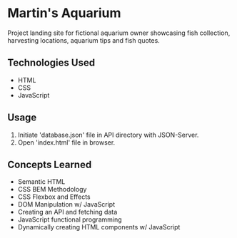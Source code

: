 # Martin's Aquarium

Project landing site for fictional aquarium owner showcasing fish collection, harvesting locations, aquarium tips and fish quotes. 

## Technologies Used

* HTML
* CSS
* JavaScript

## Usage

1. Initiate 'database.json' file in API directory with JSON-Server.
2. Open 'index.html' file in browser. 

## Concepts Learned

* Semantic HTML
* CSS BEM Methodology
* CSS Flexbox and Effects
* DOM Manipulation w/ JavaScript
* Creating an API and fetching data
* JavaScript functional programming
* Dynamically creating HTML components w/ JavaScript
